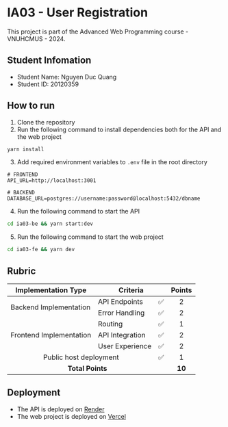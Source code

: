 
# IA03 - User Registration

This project is part of the Advanced Web Programming course - VNUHCMUS - 2024.

## Student Infomation

- Student Name: Nguyen Duc Quang
- Student ID: 20120359

## How to run

1. Clone the repository
2. Run the following command to install dependencies both for the API and the web project

```bash
yarn install
```

3. Add required environment variables to `.env` file in the root directory

```env
# FRONTEND
API_URL=http://localhost:3001

# BACKEND
DATABASE_URL=postgres://username:password@localhost:5432/dbname
```

4. Run the following command to start the API

```bash
cd ia03-be && yarn start:dev
```

5. Run the following command to start the web project

```bash
cd ia03-fe && yarn dev
```

## Rubric

<table>
    <thead>
        <tr>
            <th>Implementation Type</th>
            <th colspan=2>Criteria</th>
            <th>Points</th>
        </tr>
    </thead>
    <tbody>
        <tr>
            <td rowspan=2>Backend Implementation</td>
            <td>API Endpoints</td>
            <td>✅</td>
            <td align=center>2</td>
        </tr>
        <tr>
            <td>Error Handling</td>
            <td>✅</td>
            <td align=center>2</td>
        </tr>
        <tr>
            <td rowspan=3>Frontend Implementation</td>
            <td>Routing</td>
            <td>✅</td>
            <td align=center>1</td>
        </tr>
        <tr>
            <td>API Integration</td>
            <td>✅</td>
            <td align=center>2</td>
        </tr>
        <tr>
            <td>User Experience</td>
            <td>✅</td>
            <td align=center>2</td>
        </tr>
        <tr>
            <td colspan=2 align=center>Public host deployment</td>
            <td>✅</td>
            <td align=center>1</td>
        </tr>
        <tr>
            <td colspan=3 align=center><strong>Total Points</strong></td>
            <td align=center><strong>10</strong></td>
        </tr>
    </tbody>
</table>

## Deployment

- The API is deployed on [Render](https://dashboard.render.com/)
- The web project is deployed on [Vercel](https://ia-03-user-registration.vercel.app)
